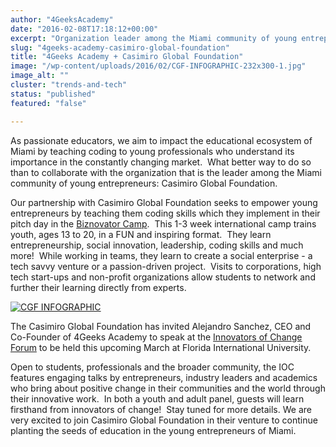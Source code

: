 ```yaml
---
author: "4GeeksAcademy"
date: "2016-02-08T17:18:12+00:00"
excerpt: "Organization leader among the Miami community of young entrepreneurs: Casimiro Global Foundation."
slug: "4geeks-academy-casimiro-global-foundation"
title: "4Geeks Academy + Casimiro Global Foundation"
image: "/wp-content/uploads/2016/02/CGF-INFOGRAPHIC-232x300-1.jpg"
image_alt: ""
cluster: "trends-and-tech"
status: "published"
featured: "false"

---
```


As passionate educators, we aim to impact the educational ecosystem of Miami by teaching coding to young professionals who understand its importance in the constantly changing market.  What better way to do so than to collaborate with the organization that is the leader among the Miami community of young entrepreneurs: Casimiro Global Foundation. 



Our partnership with Casimiro Global Foundation seeks to empower young entrepreneurs by teaching them coding skills which they implement in their pitch day in the [Biznovator Camp](https://www.casimiroglobalfoundation.org/).  This 1-3 week international camp trains youth, ages 13 to 20, in a FUN and inspiring format.  They learn entrepreneurship, social innovation, leadership, coding skills and much more!  While working in teams, they learn to create a social enterprise - a tech savvy venture or a passion-driven project.  Visits to corporations, high tech start-ups and non-profit organizations allow students to network and further their learning directly from experts.



[![CGF INFOGRAPHIC](//wp-content/uploads/2016/02/CGF-INFOGRAPHIC-232x300-1.jpg)](https://storage.googleapis.com/4geeks-academy-website/blog/2016/02/CGF-INFOGRAPHIC.jpg)



The Casimiro Global Foundation has invited Alejandro Sanchez, CEO and Co-Founder of 4Geeks Academy to speak at the [Innovators of Change Forum](https://www.casimiroglobalfoundation.org/innovators-of-change/) to be held this upcoming March at Florida International University. 



Open to students, professionals and the broader community, the IOC features engaging talks by entrepreneurs, industry leaders and academics who bring about positive change in their communities and the world through their innovative work.  In both a youth and adult panel, guests will learn firsthand from innovators of change!  Stay tuned for more details. 
We are very excited to join Casimiro Global Foundation in their venture to continue planting the seeds of education in the young entrepreneurs of Miami.


